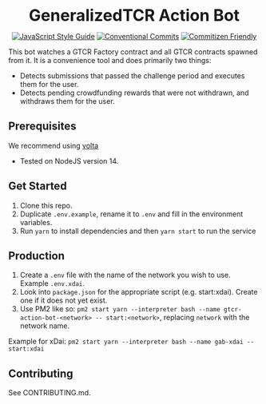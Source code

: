 <p align="center">
  <b style="font-size: 32px;">GeneralizedTCR Action Bot</b>
</p>

<p align="center">
  <a href="https://standardjs.com"><img src="https://img.shields.io/badge/code_style-standard-brightgreen.svg" alt="JavaScript Style Guide"></a>
  <a href="https://conventionalcommits.org"><img src="https://img.shields.io/badge/Conventional%20Commits-1.0.0-yellow.svg" alt="Conventional Commits"></a>
  <a href="http://commitizen.github.io/cz-cli/"><img src="https://img.shields.io/badge/commitizen-friendly-brightgreen.svg" alt="Commitizen Friendly"></a>
</p>

This bot watches a GTCR Factory contract and all GTCR contracts spawned from it. It is a convenience tool and does primarily two things:

- Detects submissions that passed the challenge period and executes them for the user.
- Detects pending crowdfunding rewards that were not withdrawn, and withdraws them for the user.

## Prerequisites

We recommend using [volta](https://volta.sh/)

- Tested on NodeJS version 14.

## Get Started

1.  Clone this repo.
2.  Duplicate `.env.example`, rename it to `.env` and fill in the environment variables.
3.  Run `yarn` to install dependencies and then `yarn start` to run the service

## Production

1. Create a `.env` file with the name of the network you wish to use. Example `.env.xdai`.
2. Look into `package.json` for the appropriate script (e.g. start:xdai). Create one if it does not yet exist.
3. Use PM2 like so: `pm2 start yarn --interpreter bash --name gtcr-action-bot-<network> -- start:<network>`, replacing `network` with the network name.

Example for xDai:
`pm2 start yarn --interpreter bash --name gab-xdai -- start:xdai`

## Contributing

See CONTRIBUTING.md.
